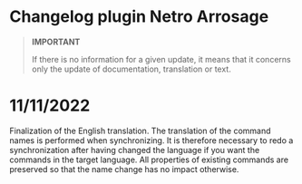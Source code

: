 # Changelog plugin Netro Arrosage

>**IMPORTANT**
>
>If there is no information for a given update, it means that it concerns only the update of documentation, translation or text.

# 11/11/2022
Finalization of the English translation. The translation of the command names is performed when synchronizing. It is therefore necessary to redo a synchronization after having changed the language if you want the commands in the target language. All properties of existing commands are preserved so that the name change has no impact otherwise.

